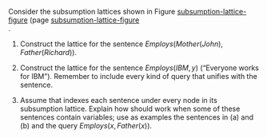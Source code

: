

Consider the subsumption lattices shown
in Figure <a class="insideBookFigRef" id="insidebookfigref" target="_blank" href="https://aimacode.github.io/aima-exercises/figures/subsumption-lattice-figure.png">subsumption-lattice-figure</a>
(page <a class="pageRef" id="pageref" title="" href="#">subsumption-lattice-figure</a><br>.

1.  Construct the lattice for the sentence
    ${Employs}({Mother}({John}),{Father}({Richard}))$.<br>

2.  Construct the lattice for the sentence ${Employs}({IBM},y)$
    (“Everyone works for IBM”). Remember to include every kind of query
    that unifies with the sentence.<br>

3.  Assume that indexes each sentence under every node in its
    subsumption lattice. Explain how should work when some of these
    sentences contain variables; use as examples the sentences in (a)
    and (b) and the query ${Employs}(x,{Father}(x))$.

